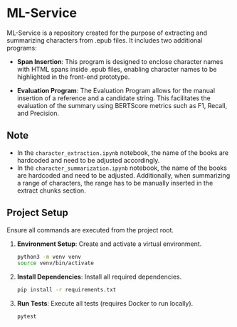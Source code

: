 # ML-Service

ML-Service is a repository created for the purpose of extracting and summarizing characters from .epub files. It includes two additional programs:

- **Span Insertion**: This program is designed to enclose character names with HTML spans inside .epub files, enabling character names to be highlighted in the front-end prototype.

- **Evaluation Program**: The Evaluation Program allows for the manual insertion of a reference and a candidate string. This facilitates the evaluation of the summary using BERTScore metrics such as F1, Recall, and Precision.

## Note

- In the `character_extraction.ipynb` notebook, the name of the books are hardcoded and need to be adjusted accordingly.
- In the `character_summarization.ipynb` notebook, the name of the books are hardcoded and need to be adjusted. Additionally, when summarizing a range of characters, the range has to be manually inserted in the extract chunks section.

## Project Setup
Ensure all commands are executed from the project root.

1. **Environment Setup**: Create and activate a virtual environment.
    ```bash
    python3 -m venv venv
    source venv/bin/activate
    ```

2. **Install Dependencies**: Install all required dependencies.
    ```bash
    pip install -r requirements.txt
    ```

3. **Run Tests**: Execute all tests (requires Docker to run locally).
    ```bash
    pytest
    ```
